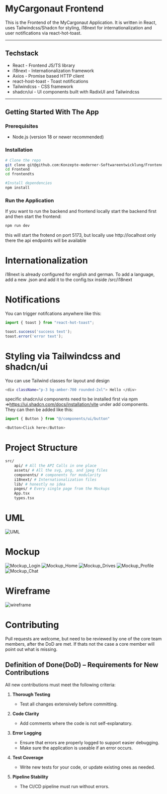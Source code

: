 # MyCargonaut Frontend

This is the Frontend of the MyCargonaut Application. It is written in React, uses Tailwindcss/Shadcn for styling, i18next for internationalization and user notifications via react-hot-toast.

---

## Techstack

 - React - Frontend JS/TS library
 - i18next - Internationalization framework
 - Axios - Promise based HTTP client
 - react-host-toast - Toast notifications
 - Tailwindcss - CSS framework
 - shadcn/ui - UI components built with RadixUI and Tailwindcss

---

## Getting Started With The App

### Prerequisites

 - Node.js (version 18 or newer recommended)

### Installation

```bash
# Clone the repo
git clone git@github.com:Konzepte-moderner-Softwareentwicklung/Frontend.git
cd Frontend
cd frontendts

#Install dependencies
npm install
```

### Run the Application

If you want to run the backend and frontend locally start the backend first and then start the frontend:

```bash
npm run dev
```

this will start the frotend on port 5173, but locally use http://localhost only there the api endpoints will be available

# Internationalization

i18next is already configured for english and german. To add a language, add a new .json and add it to the config.tsx inside /src/i18next

# Notifications

You can trigger notifcations anywhere like this:
```js
import { toast } from "react-hot-toast";

toast.success('success text');
toast.error('error text');
```

# Styling via Tailwindcss and shadcn/ui

You can use Tailwind classes for layout and design
```bash
<div className="p-3 bg-amber-700 rounded-2xl"> Hello </div>
```

specific shadcn/ui components need to be installed first via npm
=>https://ui.shadcn.com/docs/installation/vite under add components.  
They can then be added like this:

```js
import { Button } from "@/components/ui/button"

<Button>Click here</Button>
```

# Project Structure

```bash
src/
    api/ # All the API Calls in one place
    assets/ # All the svg, png, and jpeg files
    components/ # components for modularity
    i18next/ # Internationalization files
    lib/ # honestly no idea
    pages/ # Every single page from the Mockups
    App.tsx
    types.tsx
```

# UML
![UML](docs/uml.png)

# Mockup
![Mockup_Login](docs/login_mockup.png)
![Mockup_Home](docs/home_mockup.png)
![Mockup_Drives](docs/drives_mockup.png)
![Mockup_Profile](docs/profile_mockup.png)
![Mockup_Chat](docs/chat_mockup.png)

# Wireframe
![wireframe](docs/wireframes.png)

# Contributing
Pull requests are welcome, but need to be reviewed by one of the core team members, after the DoD are met.
If thats not the case a core member will point out what is missing. 

## Definition of Done(DoD) – Requirements for New Contributions

All new contributions must meet the following criteria:

1. **Thorough Testing**  
   - Test all changes extensively before committing.

2. **Code Clarity**  
   - Add comments where the code is not self-explanatory.

3. **Error Logging**  
   - Ensure that errors are properly logged to support easier debugging.
   - Make sure the application is useable if an error occurs.

4. **Test Coverage**  
   - Write new tests for your code, or update existing ones as needed.

5. **Pipeline Stability**  
   - The CI/CD pipeline must run without errors.
